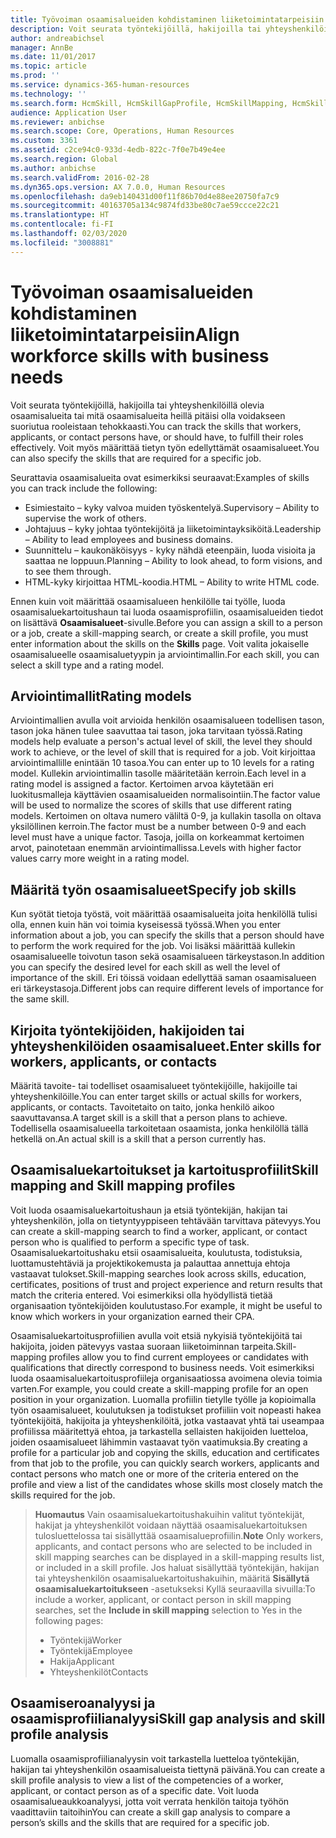```yaml
---
title: Työvoiman osaamisalueiden kohdistaminen liiketoimintatarpeisiin
description: Voit seurata työntekijöillä, hakijoilla tai yhteyshenkilöillä olevia osaamisalueita tai mitä osaamisalueita heillä pitäisi olla voidakseen suoriutua rooleistaan tehokkaasti. Voit myös määrittää tietyn työn edellyttämät osaamisalueet.
author: andreabichsel
manager: AnnBe
ms.date: 11/01/2017
ms.topic: article
ms.prod: ''
ms.service: dynamics-365-human-resources
ms.technology: ''
ms.search.form: HcmSkill, HcmSkillGapProfile, HcmSkillMapping, HcmSkillType
audience: Application User
ms.reviewer: anbichse
ms.search.scope: Core, Operations, Human Resources
ms.custom: 3361
ms.assetid: c2ce94c0-933d-4edb-822c-7f0e7b49e4ee
ms.search.region: Global
ms.author: anbichse
ms.search.validFrom: 2016-02-28
ms.dyn365.ops.version: AX 7.0.0, Human Resources
ms.openlocfilehash: da9eb140431d00f11f86b70d4e88ee20750fa7c9
ms.sourcegitcommit: 40163705a134c9874fd33be80c7ae59ccce22c21
ms.translationtype: HT
ms.contentlocale: fi-FI
ms.lasthandoff: 02/03/2020
ms.locfileid: "3008881"
---
```

# <a name="align-workforce-skills-with-business-needs"></a><span data-ttu-id="c10dc-104">Työvoiman osaamisalueiden kohdistaminen liiketoimintatarpeisiin</span><span class="sxs-lookup"><span data-stu-id="c10dc-104">Align workforce skills with business needs</span></span>

<span data-ttu-id="c10dc-105">Voit seurata työntekijöillä, hakijoilla tai yhteyshenkilöillä olevia osaamisalueita tai mitä osaamisalueita heillä pitäisi olla voidakseen suoriutua rooleistaan tehokkaasti.</span><span class="sxs-lookup"><span data-stu-id="c10dc-105">You can track the skills that workers, applicants, or contact persons have, or should have, to fulfill their roles effectively.</span></span> <span data-ttu-id="c10dc-106">Voit myös määrittää tietyn työn edellyttämät osaamisalueet.</span><span class="sxs-lookup"><span data-stu-id="c10dc-106">You can also specify the skills that are required for a specific job.</span></span>

<span data-ttu-id="c10dc-107">Seurattavia osaamisalueita ovat esimerkiksi seuraavat:</span><span class="sxs-lookup"><span data-stu-id="c10dc-107">Examples of skills you can track include the following:</span></span>
-   <span data-ttu-id="c10dc-108">Esimiestaito – kyky valvoa muiden työskentelyä.</span><span class="sxs-lookup"><span data-stu-id="c10dc-108">Supervisory – Ability to supervise the work of others.</span></span>
-   <span data-ttu-id="c10dc-109">Johtajuus – kyky johtaa työntekijöitä ja liiketoimintayksiköitä.</span><span class="sxs-lookup"><span data-stu-id="c10dc-109">Leadership – Ability to lead employees and business domains.</span></span>
-   <span data-ttu-id="c10dc-110">Suunnittelu – kaukonäköisyys - kyky nähdä eteenpäin, luoda visioita ja saattaa ne loppuun.</span><span class="sxs-lookup"><span data-stu-id="c10dc-110">Planning – Ability to look ahead, to form visions, and to see them through.</span></span>
-   <span data-ttu-id="c10dc-111">HTML-kyky kirjoittaa HTML-koodia.</span><span class="sxs-lookup"><span data-stu-id="c10dc-111">HTML – Ability to write HTML code.</span></span>

<span data-ttu-id="c10dc-112">Ennen kuin voit määrittää osaamisalueen henkilölle tai työlle, luoda osaamisaluekartoitushaun tai luoda osaamisprofiilin, osaamisalueiden tiedot on lisättävä **Osaamisalueet**-sivulle.</span><span class="sxs-lookup"><span data-stu-id="c10dc-112">Before you can assign a skill to a person or a job, create a skill-mapping search, or create a skill profile, you must enter information about the skills on the **Skills** page.</span></span> <span data-ttu-id="c10dc-113">Voit valita jokaiselle osaamisalueelle osaamisaluetyypin ja arviointimallin.</span><span class="sxs-lookup"><span data-stu-id="c10dc-113">For each skill, you can select a skill type and a rating model.</span></span>

## <a name="rating-models"></a><span data-ttu-id="c10dc-114">Arviointimallit</span><span class="sxs-lookup"><span data-stu-id="c10dc-114">Rating models</span></span>
<span data-ttu-id="c10dc-115">Arviointimallien avulla voit arvioida henkilön osaamisalueen todellisen tason, tason joka hänen tulee saavuttaa tai tason, joka tarvitaan työssä.</span><span class="sxs-lookup"><span data-stu-id="c10dc-115">Rating models help evaluate a person's actual level of skill, the level they should work to achieve, or the level of skill that is required for a job.</span></span> <span data-ttu-id="c10dc-116">Voit kirjoittaa arviointimallille enintään 10 tasoa.</span><span class="sxs-lookup"><span data-stu-id="c10dc-116">You can enter up to 10 levels for a rating model.</span></span>  <span data-ttu-id="c10dc-117">Kullekin arviointimallin tasolle määritetään kerroin.</span><span class="sxs-lookup"><span data-stu-id="c10dc-117">Each level in a rating model is assigned a factor.</span></span>  <span data-ttu-id="c10dc-118">Kertoimen arvoa käytetään eri luokitusmalleja käyttävien osaamisalueiden normalisointiin.</span><span class="sxs-lookup"><span data-stu-id="c10dc-118">The factor value will be used to normalize the scores of skills that use different rating models.</span></span>  <span data-ttu-id="c10dc-119">Kertoimen on oltava numero väliltä 0-9, ja kullakin tasolla on oltava yksilöllinen kerroin.</span><span class="sxs-lookup"><span data-stu-id="c10dc-119">The factor must be a number between 0-9 and each level must have a unique factor.</span></span>  <span data-ttu-id="c10dc-120">Tasoja, joilla on korkeammat kertoimen arvot, painotetaan enemmän arviointimallissa.</span><span class="sxs-lookup"><span data-stu-id="c10dc-120">Levels with higher factor values carry more weight in a rating model.</span></span>

## <a name="specify-job-skills"></a><span data-ttu-id="c10dc-121">Määritä työn osaamisalueet</span><span class="sxs-lookup"><span data-stu-id="c10dc-121">Specify job skills</span></span>
<span data-ttu-id="c10dc-122">Kun syötät tietoja työstä, voit määrittää osaamisalueita joita henkilöllä tulisi olla, ennen kuin hän voi toimia kyseisessä työssä.</span><span class="sxs-lookup"><span data-stu-id="c10dc-122">When you enter information about a job, you can specify the skills that a person should have to perform the work required for the job.</span></span>  <span data-ttu-id="c10dc-123">Voi lisäksi määrittää kullekin osaamisalueelle toivotun tason sekä osaamisalueen tärkeystason.</span><span class="sxs-lookup"><span data-stu-id="c10dc-123">In addition you can specify the desired level for each skill as well the level of importance of the skill.</span></span> <span data-ttu-id="c10dc-124">Eri töissä voidaan edellyttää saman osaamisalueen eri tärkeystasoja.</span><span class="sxs-lookup"><span data-stu-id="c10dc-124">Different jobs can require different levels of importance for the same skill.</span></span>

## <a name="enter-skills-for-workers-applicants-or-contacts"></a><span data-ttu-id="c10dc-125">Kirjoita työntekijöiden, hakijoiden tai yhteyshenkilöiden osaamisalueet.</span><span class="sxs-lookup"><span data-stu-id="c10dc-125">Enter skills for workers, applicants, or contacts</span></span>
<span data-ttu-id="c10dc-126">Määritä tavoite- tai todelliset osaamisalueet työntekijöille, hakijoille tai yhteyshenkilöille.</span><span class="sxs-lookup"><span data-stu-id="c10dc-126">You can enter target skills or actual skills for workers, applicants, or contacts.</span></span> <span data-ttu-id="c10dc-127">Tavoitetaito on taito, jonka henkilö aikoo saavuttavansa.</span><span class="sxs-lookup"><span data-stu-id="c10dc-127">A target skill is a skill that a person plans to achieve.</span></span> <span data-ttu-id="c10dc-128">Todellisella osaamisalueella tarkoitetaan osaamista, jonka henkilöllä tällä hetkellä on.</span><span class="sxs-lookup"><span data-stu-id="c10dc-128">An actual skill is a skill that a person currently has.</span></span>

## <a name="skill-mapping-and-skill-mapping-profiles"></a><span data-ttu-id="c10dc-129"> Osaamisaluekartoitukset ja kartoitusprofiilit</span><span class="sxs-lookup"><span data-stu-id="c10dc-129">Skill mapping and Skill mapping profiles</span></span>
<span data-ttu-id="c10dc-130">Voit luoda osaamisaluekartoitushaun ja etsiä työntekijän, hakijan tai yhteyshenkilön, jolla on tietyntyyppiseen tehtävään tarvittava pätevyys.</span><span class="sxs-lookup"><span data-stu-id="c10dc-130">You can create a skill-mapping search to find a worker, applicant, or contact person who is qualified to perform a specific type of task.</span></span> <span data-ttu-id="c10dc-131">Osaamisaluekartoitushaku etsii osaamisalueita, koulutusta, todistuksia, luottamustehtäviä ja projektikokemusta ja palauttaa annettuja ehtoja vastaavat tulokset.</span><span class="sxs-lookup"><span data-stu-id="c10dc-131">Skill-mapping searches look across skills, education, certificates, positions of trust and project experience and return results that match the criteria entered.</span></span>  <span data-ttu-id="c10dc-132">Voi esimerkiksi olla hyödyllistä tietää organisaation työntekijöiden koulutustaso.</span><span class="sxs-lookup"><span data-stu-id="c10dc-132">For example, it might be useful to know which workers in your organization earned their CPA.</span></span>

<span data-ttu-id="c10dc-133">Osaamisaluekartoitusprofiilien avulla voit etsiä nykyisiä työntekijöitä tai hakijoita, joiden pätevyys vastaa suoraan liiketoiminnan tarpeita.</span><span class="sxs-lookup"><span data-stu-id="c10dc-133">Skill-mapping profiles allow you to find current employees or candidates with qualifications that directly correspond to business needs.</span></span>  <span data-ttu-id="c10dc-134">Voit esimerkiksi luoda osaamisaluekartoitusprofiileja organisaatiossa avoimena olevia toimia varten.</span><span class="sxs-lookup"><span data-stu-id="c10dc-134">For example, you could create a skill-mapping profile for an open position in your organization.</span></span> <span data-ttu-id="c10dc-135">Luomalla profiilin tietylle työlle ja kopioimalla työn osaamisalueet, koulutuksen ja todistukset profiiliin voit nopeasti hakea työntekijöitä, hakijoita ja yhteyshenkilöitä, jotka vastaavat yhtä tai useampaa profiilissa määritettyä ehtoa, ja tarkastella sellaisten hakijoiden luetteloa, joiden osaamisalueet lähimmin vastaavat työn vaatimuksia.</span><span class="sxs-lookup"><span data-stu-id="c10dc-135">By creating a profile for a particular job and copying the skills, education and certificates from that job to the profile, you can quickly search workers, applicants and contact persons who match one or more of the criteria entered on the profile and view a list of the candidates whose skills most closely match the skills required for the job.</span></span>

> <span data-ttu-id="c10dc-136">**Huomautus** Vain osaamisaluekartoitushakuihin valitut työntekijät, hakijat ja yhteyshenkilöt voidaan näyttää osaamisaluekartoituksen tulosluettelossa tai sisällyttää osaamisalueprofiilin.</span><span class="sxs-lookup"><span data-stu-id="c10dc-136">**Note** Only workers, applicants, and contact persons who are selected to be included in skill mapping searches can be displayed in a skill-mapping results list, or included in a skill profile.</span></span> <span data-ttu-id="c10dc-137">Jos haluat sisällyttää työntekijän, hakijan tai yhteyshenkilön osaamisaluekartoitushakuihin, määritä **Sisällytä osaamisaluekartoitukseen** -asetukseksi Kyllä seuraavilla sivuilla:</span><span class="sxs-lookup"><span data-stu-id="c10dc-137">To include a worker, applicant, or contact person in skill mapping searches, set the **Include in skill mapping** selection to Yes in the following pages:</span></span>
> 
> + <span data-ttu-id="c10dc-138">Työntekijä</span><span class="sxs-lookup"><span data-stu-id="c10dc-138">Worker</span></span>
> + <span data-ttu-id="c10dc-139">Työntekijä</span><span class="sxs-lookup"><span data-stu-id="c10dc-139">Employee</span></span>
> + <span data-ttu-id="c10dc-140">Hakija</span><span class="sxs-lookup"><span data-stu-id="c10dc-140">Applicant</span></span>
> + <span data-ttu-id="c10dc-141">Yhteyshenkilöt</span><span class="sxs-lookup"><span data-stu-id="c10dc-141">Contacts</span></span>

## <a name="skill-gap-analysis-and-skill-profile-analysis"></a><span data-ttu-id="c10dc-142">Osaamiseroanalyysi ja osaamisprofiilianalyysi</span><span class="sxs-lookup"><span data-stu-id="c10dc-142">Skill gap analysis and skill profile analysis</span></span>
<span data-ttu-id="c10dc-143">Luomalla osaamisprofiilianalyysin voit tarkastella luetteloa työntekijän, hakijan tai yhteyshenkilön osaamisalueista tiettynä päivänä.</span><span class="sxs-lookup"><span data-stu-id="c10dc-143">You can create a skill profile analysis to view a list of the competencies of a worker, applicant, or contact person as of a specific date.</span></span> <span data-ttu-id="c10dc-144">Voit luoda osaamisalueaukkoanalyysi, jotta voit verrata henkilön taitoja työhön vaadittaviin taitoihin</span><span class="sxs-lookup"><span data-stu-id="c10dc-144">You can create a skill gap analysis to compare a person’s skills and the skills that are required for a specific job.</span></span>  



